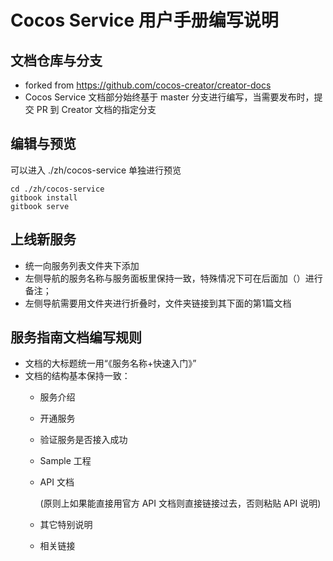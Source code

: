 # Cocos Service 用户手册编写说明

## 文档仓库与分支

* forked from https://github.com/cocos-creator/creator-docs
* Cocos Service 文档部分始终基于 master 分支进行编写，当需要发布时，提交 PR 到 Creator 文档的指定分支

## 编辑与预览

可以进入 ./zh/cocos-service 单独进行预览

```
cd ./zh/cocos-service
gitbook install
gitbook serve
```

## 上线新服务
* 统一向服务列表文件夹下添加
* 左侧导航的服务名称与服务面板里保持一致，特殊情况下可在后面加（）进行备注；
* 左侧导航需要用文件夹进行折叠时，文件夹链接到其下面的第1篇文档

## 服务指南文档编写规则
* 文档的大标题统一用“《服务名称+快速入门》”
* 文档的结构基本保持一致：
    * 服务介绍
    * 开通服务
    * 验证服务是否接入成功
    * Sample 工程
    * API 文档
    
        (原则上如果能直接用官方 API 文档则直接链接过去，否则粘贴 API 说明)
        
    * 其它特别说明
    * 相关链接
